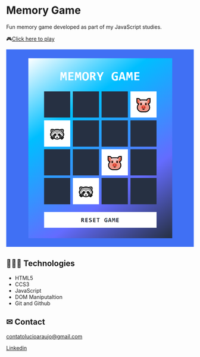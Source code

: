 # Memory Game

Fun memory game developed as part of my JavaScript studies.

🎮[Click here to play](https://luciofer.github.io/memory-game/)

![preview](/src/assets/memory-game.PNG)


## 👩🏾‍💻 Technologies

- HTML5
- CCS3
- JavaScript
- DOM Maniputaltion
- Git and Github

## ✉ Contact

contatolucioaraujo@gmail.com

[Linkedin](https://www.linkedin.com/in/lucioaraujo30/)